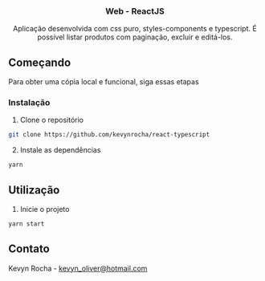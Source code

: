 <p align="center">
  <h3 align="center"><strong>Web - ReactJS</strong></h3>
  <p align="center">
    Aplicação desenvolvida com css puro, styles-components e typescript. É possível listar produtos com paginação, excluir e editá-los.
  </p>
</p>

## Começando

Para obter uma cópia local e funcional, siga essas etapas

### Instalação

1. Clone o repositório
```sh
git clone https://github.com/kevynrocha/react-typescript
```
2. Instale as dependências
```sh
yarn
```
## Utilização

1. Inicie o projeto
```sh
yarn start
```
## Contato

Kevyn Rocha - kevyn_oliver@hotmail.com
